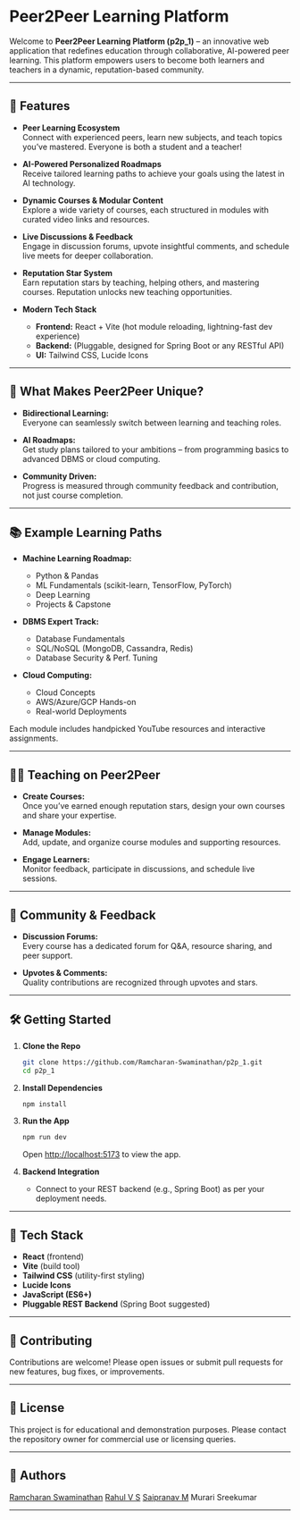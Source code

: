# Peer2Peer Learning Platform

Welcome to **Peer2Peer Learning Platform (p2p_1)** – an innovative web application that redefines education through collaborative, AI-powered peer learning. This platform empowers users to become both learners and teachers in a dynamic, reputation-based community.

---

## 🚀 Features

- **Peer Learning Ecosystem**  
  Connect with experienced peers, learn new subjects, and teach topics you’ve mastered. Everyone is both a student and a teacher!

- **AI-Powered Personalized Roadmaps**  
  Receive tailored learning paths to achieve your goals using the latest in AI technology.

- **Dynamic Courses & Modular Content**  
  Explore a wide variety of courses, each structured in modules with curated video links and resources.

- **Live Discussions & Feedback**  
  Engage in discussion forums, upvote insightful comments, and schedule live meets for deeper collaboration.

- **Reputation Star System**  
  Earn reputation stars by teaching, helping others, and mastering courses. Reputation unlocks new teaching opportunities.

- **Modern Tech Stack**  
  - **Frontend:** React + Vite (hot module reloading, lightning-fast dev experience)
  - **Backend:** (Pluggable, designed for Spring Boot or any RESTful API)
  - **UI:** Tailwind CSS, Lucide Icons

---

## 🌟 What Makes Peer2Peer Unique?

- **Bidirectional Learning:**  
  Everyone can seamlessly switch between learning and teaching roles.

- **AI Roadmaps:**  
  Get study plans tailored to your ambitions – from programming basics to advanced DBMS or cloud computing.

- **Community Driven:**  
  Progress is measured through community feedback and contribution, not just course completion.

---

## 📚 Example Learning Paths

- **Machine Learning Roadmap:**  
  - Python & Pandas  
  - ML Fundamentals (scikit-learn, TensorFlow, PyTorch)  
  - Deep Learning  
  - Projects & Capstone

- **DBMS Expert Track:**  
  - Database Fundamentals  
  - SQL/NoSQL (MongoDB, Cassandra, Redis)  
  - Database Security & Perf. Tuning

- **Cloud Computing:**  
  - Cloud Concepts  
  - AWS/Azure/GCP Hands-on  
  - Real-world Deployments

Each module includes handpicked YouTube resources and interactive assignments.

---

## 🧑‍🏫 Teaching on Peer2Peer

- **Create Courses:**  
  Once you’ve earned enough reputation stars, design your own courses and share your expertise.

- **Manage Modules:**  
  Add, update, and organize course modules and supporting resources.

- **Engage Learners:**  
  Monitor feedback, participate in discussions, and schedule live sessions.

---

## 💬 Community & Feedback

- **Discussion Forums:**  
  Every course has a dedicated forum for Q&A, resource sharing, and peer support.

- **Upvotes & Comments:**  
  Quality contributions are recognized through upvotes and stars.

---

## 🛠️ Getting Started

1. **Clone the Repo**
   ```bash
   git clone https://github.com/Ramcharan-Swaminathan/p2p_1.git
   cd p2p_1
   ```

2. **Install Dependencies**
   ```bash
   npm install
   ```

3. **Run the App**
   ```bash
   npm run dev
   ```
   Open [http://localhost:5173](http://localhost:5173) to view the app.

4. **Backend Integration**
   - Connect to your REST backend (e.g., Spring Boot) as per your deployment needs.

---

## 📁 Tech Stack

- **React** (frontend)
- **Vite** (build tool)
- **Tailwind CSS** (utility-first styling)
- **Lucide Icons**
- **JavaScript (ES6+)**
- **Pluggable REST Backend** (Spring Boot suggested)

---

## 🤝 Contributing

Contributions are welcome! Please open issues or submit pull requests for new features, bug fixes, or improvements.

---

## 📄 License

This project is for educational and demonstration purposes. Please contact the repository owner for commercial use or licensing queries.

---

## 👤 Authors

[Ramcharan Swaminathan](https://github.com/Ramcharan-Swaminathan)
[Rahul V S](https://github.com/techieRahul17)
[Saipranav M](https://github.com/AvGeeky)
Murari Sreekumar

---
